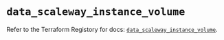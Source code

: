 # `data_scaleway_instance_volume`

Refer to the Terraform Registory for docs: [`data_scaleway_instance_volume`](https://registry.terraform.io/providers/scaleway/scaleway/2.17.0/docs/data-sources/instance_volume).
